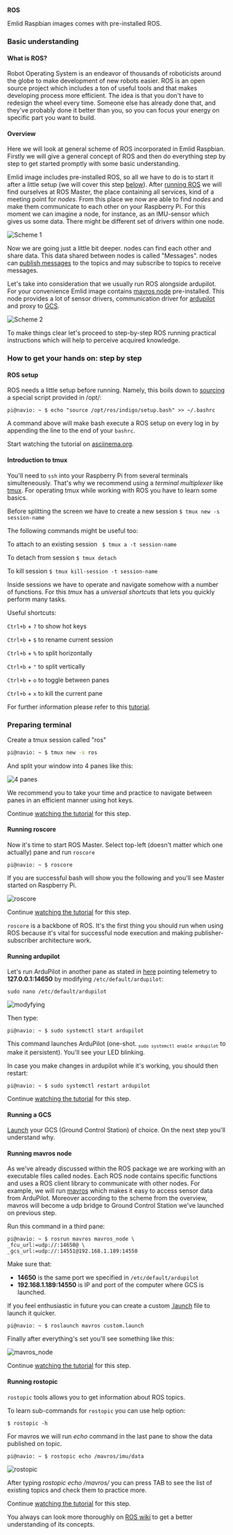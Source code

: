 **ROS**

Emlid Raspbian images comes with pre-installed ROS.
### Basic understanding

#### What is ROS?

Robot Operating System is an endeavor of thousands of roboticists around the globe to make development of new robots easier. ROS is an open source project which includes a ton of useful tools and that makes developing process more efficient. The idea is that you don't have to redesign the wheel every time. Someone else has already done that, and they've probably done it better than you, so you can focus your energy on specific part you want to build.

#### Overview

Here we will look at general scheme of ROS incorporated in Emlid Raspbian. Firstly we will give a general concept of ROS and then do everything step by step to get started promptly with some basic understanding.

Emlid image includes pre-installed ROS, so all we have to do is to start it after a little setup (we will cover this step [below](#ros-setup)). After [running ROS](#running-roscore) we will find ourselves at ROS Master, the place containing all services, kind of a meeting point for *nodes*.
From this place we now are able to find *nodes* and make them communicate to each other on your Raspberry Pi. For this moment we can imagine a node, for instance, as an IMU-sensor which gives us some data. There might be different set of drivers within one node.

![Scheme 1](img/ros/scheme1.png)


Now we are going just a little bit deeper. nodes can find each other and share data. This data shared between nodes is called "Messages". nodes can [publish messages](#running-rostopic) to the topics  and may subscribe to topics to receive messages.

Let's take into consideration that we usually run ROS alongside ardupilot. For your convenience Emlid image contains [mavros node](#running-mavros-node) pre-installed. This node provides a lot of sensor drivers, communication driver for [ardupilot](#running-ardupilot) and proxy to [GCS](#running-a-gcs).

![Scheme 2](img/ros/scheme2.png)

To make things clear let's proceed to step-by-step ROS running practical instructions which will help to perceive acquired knowledge.


### How to get your hands on: step by step
#### ROS setup

ROS needs a little setup before running. Namely, this boils down to [sourcing](http://superuser.com/questions/176783/what-is-the-difference-between-executing-a-bash-script-and-sourcing-a-bash-scrip) a special script provided in /opt/:

```
pi@navio: ~ $ echo "source /opt/ros/indigo/setup.bash" >> ~/.bashrc
```
A command above will make bash execute a ROS setup on every log in by appending the line to the end of your ```bashrc```.

Start watching the tutorial on <a href="https://asciinema.org/a/1i915k6h2b0i9sf02mwom7qu8?t=0" target="_blank">asciinema.org</a>.

#### Introduction to tmux
You'll need to ```ssh``` into your Raspberry Pi from several terminals simulteneously. That's why we recommend using a *terminal multiplexer* like [tmux](https://tmux.github.io/).
For operating tmux while working with ROS you have to learn some basics. 

Before splitting the screen we have to create a new session  ``` $ tmux new -s session-name ```

The following commands might be useful too:

To attach to an existing session   ```  $ tmux a -t session-name ```

To detach from session   ``` $ tmux detach ```

To kill session   ``` $ tmux kill-session -t session-name ```

Inside sessions we have to operate and navigate somehow with a number of functions. For this *tmux* has a *universal shortcuts* that lets you quickly perform many tasks.

Useful shortcuts:

``` Ctrl+b ``` + ``` ? ```  to show hot keys

``` Ctrl+b ``` + ``` $ ```  to rename current session

``` Ctrl+b ``` + ``` % ```  to split horizontally

``` Ctrl+b ``` + ``` " ```  to split vertically

``` Ctrl+b ``` + ``` o ```  to toggle between panes

``` Ctrl+b ``` + ``` x ```  to kill the current pane

For further information please refer to this [tutorial](https://danielmiessler.com/study/tmux/#basics).


### Preparing terminal
Create a tmux session called "ros"

```bash
pi@navio: ~ $ tmux new -s ros
```
And split your window into 4 panes like this:

![4 panes](img/ros/4panes.png)

We recommend you to take your time and practice to navigate between panes in an efficient manner using hot keys.

Continue <a href="https://asciinema.org/a/1i915k6h2b0i9sf02mwom7qu8?t=22" target="_blank">watching the tutorial</a> for this step.


#### Running roscore

Now it's time to start ROS Master. Select top-left (doesn't matter which one actually) pane and run ```roscore```

```
pi@navio: ~ $ roscore
```
If you are successful bash will show you the following and you'll see Master started on Raspberry Pi.

![roscore](img/ros/roscore.png)

Continue <a href="https://asciinema.org/a/1i915k6h2b0i9sf02mwom7qu8?t=59" target="_blank">watching the tutorial</a> for this step.

```roscore``` is a backbone of ROS. It's the first thing you should run when using ROS because it's vital for successful node execution and making publisher-subscriber architecture work.

#### Running ardupilot

Let's run ArduPilot in another pane as stated in [here](../Navio-APM/installation-and-running/#autostarting-ardupilot-on-boot) pointing telemetry to **127.0.0.1:14650**
by modifying ```/etc/default/ardupilot```:

```no-highlight
sudo nano /etc/default/ardupilot
```

![modyfying](img/ros/ardupilot-default-ip-port.png)

Then type:

```
pi@navio: ~ $ sudo systemctl start ardupilot
```

This command launches ArduPilot (one-shot. <sub>```sudo systemctl enable ardupilot```</sub> to make it persistent). You'll see your LED blinking.

In case you make changes in ardupilot while it's working, you should then restart:

```
pi@navio: ~ $ sudo systemctl restart ardupilot
```

Continue <a href="https://asciinema.org/a/1i915k6h2b0i9sf02mwom7qu8?t=1:14" target="_blank">watching the tutorial</a> for this step.

#### Running a GCS

[Launch](../Navio-APM/installation-and-running/#connecting-to-the-gcs) your GCS (Ground Control Station) of choice. On the next step you'll understand why.

#### Running mavros node

As we've already discussed within the ROS package we are working with an executable files called nodes. Each ROS node contains specific functions and uses a ROS client library to communicate with other nodes. For example, we will run [mavros](http://wiki.ros.org/mavros) which makes it easy to access sensor data from ArduPilot. Moreover according to the scheme from the overview, mavros will become a udp bridge to Ground Control Station we've launched on previous step.

Run this command in a third pane:

```
pi@navio: ~ $ rosrun mavros mavros_node \
_fcu_url:=udp://:14650@ \
_gcs_url:=udp://:14551@192.168.1.189:14550
```
Make sure that:
- **14650**  is the same port we specified in ```/etc/default/ardupilot```
- **192.168.1.189:14550** is IP and port of the computer where GCS is launched.

If you feel enthusiastic in future you can create a custom [.launch](http://wiki.ros.org/mavros#Usage) file to launch it quicker.

```
pi@navio: ~ $ roslaunch mavros custom.launch
```

Finally after everything's set you'll see something like this:

![mavros_node](img/ros/mavros_node.png)

Continue <a href="https://asciinema.org/a/1i915k6h2b0i9sf02mwom7qu8?t=2:52" target="_blank">watching the tutorial</a> for this step.

#### Running rostopic

``rostopic`` tools allows you to get information about ROS topics.

To learn sub-commands for ``rostopic`` you can use help option:
```
$ rostopic -h
```

For mavros we will run *echo* command in the last pane to show the data published on topic.

```
pi@navio: ~ $ rostopic echo /mavros/imu/data
```

![rostopic](img/ros/rostopic.png)


After typing *rostopic echo /mavros/* you can press TAB to see the list of existing topics and check them to practice more.

Continue <a href="https://asciinema.org/a/1i915k6h2b0i9sf02mwom7qu8?t=4:01" target="_blank">watching the tutorial</a> for this step.


You always can look more thoroughly on [ROS wiki](http://wiki.ros.org/) to get a better understanding of its concepts.
